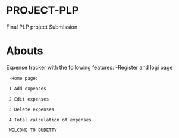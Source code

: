  
# PROJECT-PLP
Final PLP project Submission.
# Abouts
Expense tracker with the following features:
     -Register and logi page
     
     -Home page:
    
     1 Add expenses
     
     2 Edit expenses
     
     3 Delete expenses
     
     4 Total calculation of expenses.

     WELCOME TO BUDETTY

 
